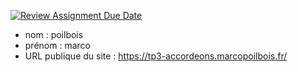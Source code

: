 [![Review Assignment Due Date](https://classroom.github.com/assets/deadline-readme-button-24ddc0f5d75046c5622901739e7c5dd533143b0c8e959d652212380cedb1ea36.svg)](https://classroom.github.com/a/SKyKHAPL)
- nom : poilbois
- prénom : marco
- URL publique du site : https://tp3-accordeons.marcopoilbois.fr/
